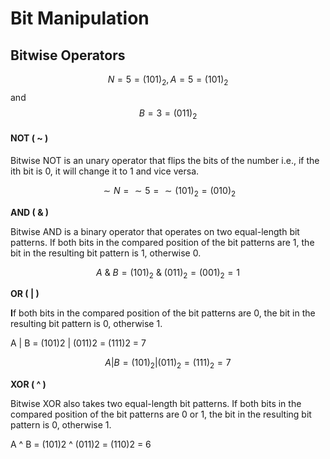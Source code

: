 # Bit Manipulation

## **Bitwise Operators**

$$N = 5 = (101)_2, A = 5 = (101)_2 $$ and$$B = 3 = (011)_2$$ 

#### **NOT \( ~ \)**

Bitwise NOT is an unary operator that flips the bits of the number i.e., if the ith bit is 0, it will change it to 1 and vice versa.

 $$\sim N = \sim 5 = \sim (101)_2 = (010)_2$$

 **AND \( & \)**

Bitwise AND is a binary operator that operates on two equal-length bit patterns. If both bits in the compared position of the bit patterns are 1, the bit in the resulting bit pattern is 1, otherwise 0.

$$
A\  \& \ B = (101)_2 \ \& \ (011)_2 = (001)_2 = 1
$$

 **OR \( \| \)**

**I**f both bits in the compared position of the bit patterns are 0, the bit in the resulting bit pattern is 0, otherwise 1.

A \| B = \(101\)2 \| \(011\)2 = \(111\)2 = 7

$$
A | B = (101)_2 | (011)_2 = (111)_2 = 7
$$

 **XOR \( ^ \)**

Bitwise XOR also takes two equal-length bit patterns. If both bits in the compared position of the bit patterns are 0 or 1, the bit in the resulting bit pattern is 0, otherwise 1.

A ^ B = \(101\)2 ^ \(011\)2 = \(110\)2 = 6



